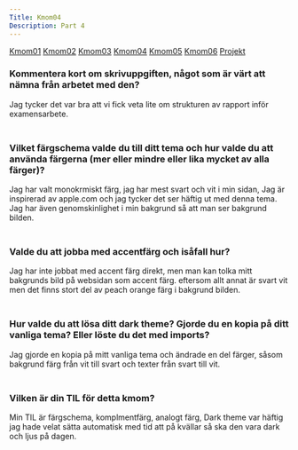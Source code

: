 ```yaml
---
Title: Kmom04
Description: Part 4
---
```


<div class="kmom-box-menu">
<a href="kmom01">Kmom01</a>
<a href="kmom02">Kmom02</a>
<a href="kmom03">Kmom03</a>
<a href="kmom04">Kmom04</a>
<a href="kmom05">Kmom05</a>
<a href="kmom06">Kmom06</a>
<a href="kmom10">Projekt</a>
</div>

<div class="kmoms">

<h3>Kommentera kort om skrivuppgiften, något som är värt att nämna från arbetet med den?</h3>
    Jag tycker det var bra att vi fick veta lite om strukturen av rapport inför examensarbete.<br>
<h3><br>Vilket färgschema valde du till ditt tema och hur valde du att använda färgerna (mer eller mindre eller lika mycket av alla färger)?</h3>
    Jag har valt monokrmiskt färg, jag har mest svart och vit i min sidan, Jag är inspirerad av apple.com och jag tycker det ser häftig ut med denna tema. Jag har även genomskinlighet i min bakgrund så att man ser bakgrund bilden.

<h3><br>Valde du att jobba med accentfärg och isåfall hur?</h3>
    Jag har inte jobbat med accent färg direkt, men man kan tolka mitt bakgrunds bild på websidan som accent färg. eftersom allt annat är svart vit men det finns stort del av peach orange färg i bakgrund bilden.

<h3><br>Hur valde du att lösa ditt dark theme? Gjorde du en kopia på ditt vanliga tema? Eller löste du det med imports?</h3>
    Jag gjorde en kopia på mitt vanliga tema och ändrade en del färger, såsom bakgrund färg från vit till svart och texter från svart till vit. 


<h3><br>Vilken är din TIL för detta kmom?</h3>
    Min TIL är färgschema, komplmentfärg, analogt färg, Dark theme var häftig jag hade velat sätta automatisk med tid att på kvällar så ska den vara dark och ljus på dagen. 



</div>